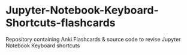 # Jupyter-Notebook-Keyboard-Shortcuts-flashcards
Repository containing Anki Flashcards &amp; source code to revise Jupyter Notebook Keyboard shortcuts
